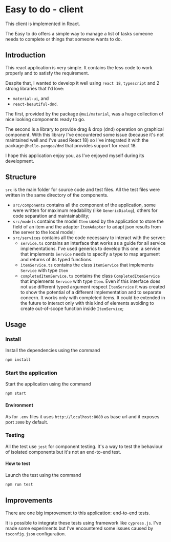 # Easy to do - client

This client is implemented in React.

The Easy to do offers a simple way to manage a list of tasks someone needs to complete or things that someone wants to do.

## Introduction
This react application is very simple. It contains the less code to work properly and to satisfy the requirement.

Despite that, I wanted to develop it well using `react 18`, `typescript` and 2 strong libraries that I'd love:

- `material-ui`, and
- `react-beautiful-dnd`.

The first, provided by the package `@mui/material`, was a huge collection of nice looking components ready to go.

The second is a library to provide drag & drop (dnd) operation on graphical component.
With this library I've encountered some issue (because it's not maintained well and I've used React 18) so I've integrated it with the package `@hello-pangea/dnd` that provides support for react 18.

I hope this application enjoy you, as I've enjoyed myself during its development.
## Structure
`src` is the main folder for source code and test files. All the test files were written in the same directory of the components.

- `src/components` contains all the component of the application, some were written for maximum readability (like `GenericDialog`), others for code separation and maintainability;
- `src/models` contains the model `Item` used by the application to store the field of an item and the adapter `ItemAdapter` to adapt json results from the server to the local model;
- `src/services` contains all the code necessary to interact with the server:
  - `service.ts` contains an interface that works as a guide for all service implementations. I've used generics to develop this one: a service that implements `Service` needs to specify a type to map argument and returns of its typed functions.
  - `itemService.ts` contains the class `ItemService` that implements `Service` with type `Item`
  - `completedItemService.ts` contains the class `CompletedItemService` that implements `Service` with type `Item`. Even if this interface does not use different typed argument respect `ItemService` it was created to show the potential of a different implementation and to separate concern. It works only with completed items. It could be extended in the future to interact only with this kind of elements avoiding to create out-of-scope function inside `ItemService`;

## Usage

### Install
Install the dependencies using the command

```bash
npm install
```

### Start the application

Start the application using the command

```bash
npm start
```

#### Environment
As for `.env` files it uses `http://localhost:8080` as base url and it exposes port `3000` by default.

### Testing

All the test use `jest` for component testing. It's a way to test the behaviour of isolated components but it's not an end-to-end test.

#### How to test
Launch the test using the command

```bash
npm run test
```

## Improvements
There are one big improvement to this application: end-to-end tests.

It is possible to integrate these tests using framework like `cypress.js`. I've made some experiments but I've encountered some issues caused by `tsconfig.json` configuration.